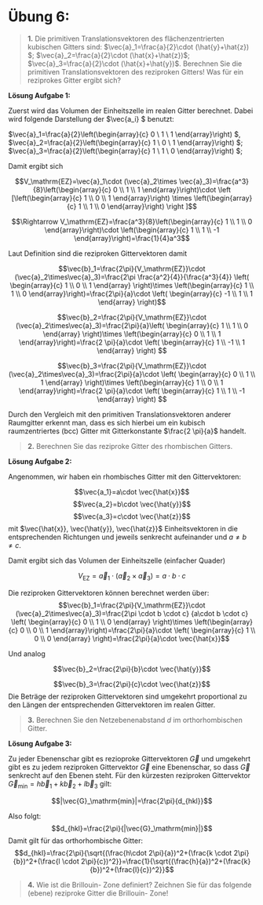 <!--
author:   Claudia Funke

email:    claudia.funke@physik.tu-freiberg.de

version:  0.0.1

language: de

narrator: Deutsch Female

comment:  Struktur der Materie Übung 6

import: https://raw.githubusercontent.com/liaTemplates/KekuleJS/master/README.md

-->




# Übung 6: 




> __1.__  Die primitiven Translationsvektoren des flächenzentrierten kubischen Gitters sind: $\vec{a}_1=\frac{a}{2}\cdot (\hat{y}+\hat{z}) $; $\vec{a}_2=\frac{a}{2}\cdot (\hat{x}+\hat{z})$; $\vec{a}_3=\frac{a}{2}\cdot (\hat{x}+\hat{y})$. Berechnen Sie die primitiven Translationsvektoren des reziproken Gitters! Was für ein reziprokes Gitter ergibt sich?




**Lösung Aufgabe 1:**

Zuerst wird das Volumen der Einheitszelle im realen Gitter berechnet. Dabei wird folgende Darstellung der $\vec{a_i} $ benutzt:


$\vec{a}_1=\frac{a}{2}\left(\begin{array}{c} 0 \\ 1 \\ 1 \end{array}\right) $, $\vec{a}_2=\frac{a}{2}\left(\begin{array}{c} 1 \\ 0 \\ 1 \end{array}\right) $; $\vec{a}_3=\frac{a}{2}\left(\begin{array}{c} 1 \\ 1 \\ 0 \end{array}\right) $; 

Damit ergibt sich 



$$V_\mathrm{EZ}=\vec{a}_1\cdot (\vec{a}_2\times \vec{a}_3)=\frac{a^3}{8}\left(\begin{array}{c} 0 \\ 1 \\ 1 \end{array}\right)\cdot \left [\left(\begin{array}{c} 1 \\ 0 \\ 1 \end{array}\right) \times \left(\begin{array}{c} 1 \\ 1 \\ 0 \end{array}\right) \right ]$$

$$\Rightarrow V_\mathrm{EZ}=\frac{a^3}{8}\left(\begin{array}{c} 1 \\ 1 \\ 0 \end{array}\right)\cdot \left(\begin{array}{c} 1 \\ 1 \\ -1 \end{array}\right)=\frac{1}{4}a^3$$

Laut Definition sind die reziproken Gittervektoren damit 

$$\vec{b}_1=\frac{2\pi}{V_\mathrm{EZ}}\cdot (\vec{a}_2\times\vec{a}_3)=\frac{2\pi \frac{a^2}{4}}{\frac{a^3}{4}} \left( \begin{array}{c} 1 \\ 0 \\ 1 \end{array} \right)\times \left(\begin{array}{c} 1 \\ 1 \\ 0 \end{array}\right)=\frac{2\pi}{a}\cdot \left( \begin{array}{c} -1 \\ 1 \\ 1 \end{array} \right)$$


$$\vec{b}_2=\frac{2\pi}{V_\mathrm{EZ}}\cdot (\vec{a}_2\times\vec{a}_3)=\frac{2\pi}{a}\left( \begin{array}{c} 1 \\ 1 \\ 0 \end{array} \right)\times \left(\begin{array}{c} 0 \\ 1 \\ 1 \end{array}\right)=\frac{2 \pi}{a}\cdot \left( \begin{array}{c} 1 \\ -1 \\ 1 \end{array} \right)  $$

$$\vec{b}_3=\frac{2\pi}{V_\mathrm{EZ}}\cdot (\vec{a}_2\times\vec{a}_3)=\frac{2\pi}{a}\cdot \left( \begin{array}{c} 0 \\ 1 \\ 1 \end{array} \right)\times \left(\begin{array}{c} 1 \\ 0 \\ 1 \end{array}\right)=\frac{2 \pi}{a}\cdot \left( \begin{array}{c} 1 \\ 1 \\ -1 \end{array} \right)  $$

Durch den Vergleich mit den primitiven Translationsvektoren anderer Raumgitter erkennt man, dass
es sich hierbei um ein kubisch raumzentriertes (bcc) Gitter mit Gitterkonstante $\frac{2 \pi}{a}$ handelt.

> __2.__  Berechnen Sie das reziproke Gitter des rhombischen Gitters.

**Lösung Aufgabe 2:**

Angenommen, wir haben ein rhombisches Gitter mit den Gittervektoren:

$$\vec{a_1}=a\cdot \vec{\hat{x}}$$
$$\vec{a_2}=b\cdot \vec{\hat{y}}$$
$$\vec{a_3}=c\cdot \vec{\hat{z}}$$
 mit $\vec{\hat{x}}, \vec{\hat{y}}, \vec{\hat{z}}$ Einheitsvektoren in die entsprechenden Richtungen und jeweils senkrecht aufeinander und $a\ne b\ne c$. 
 
Damit ergibt sich das Volumen der Einheitszelle (einfacher Quader)

$$V_\mathrm{EZ}=\vec{a}_1\cdot (\vec{a}_2\times \vec{a}_3)=a\cdot b\cdot c$$

Die reziproken Gittervektoren können berechnet werden über:
$$\vec{b}_1=\frac{2\pi}{V_\mathrm{EZ}}\cdot (\vec{a}_2\times\vec{a}_3)=\frac{2\pi \cdot b \cdot c} {a\cdot b \cdot c} \left( \begin{array}{c} 0 \\ 1 \\ 0 \end{array} \right)\times \left(\begin{array}{c} 0 \\ 0 \\ 1 \end{array}\right)=\frac{2\pi}{a}\cdot \left( \begin{array}{c} 1 \\ 0 \\ 0 \end{array} \right)=\frac{2\pi}{a}\cdot \vec{\hat{x}}$$

Und analog 

$$\vec{b}_2=\frac{2\pi}{b}\cdot \vec{\hat{y}}$$

   $$\vec{b}_3=\frac{2\pi}{c}\cdot \vec{\hat{z}}$$
Die Beträge der reziproken Gittervektoren sind umgekehrt proportional zu den Längen der entsprechenden Gittervektoren im realen Gitter.

> __3.__  Berechnen Sie den Netzebenenabstand $d$ im orthorhombischen Gitter.

**Lösung Aufgabe 3:**

Zu jeder Ebenenschar gibt es rezioproke Gittervektoren $\vec{G}$ und umgekehrt gibt es zu jedem reziproken Gittervektor $\vec{G}$ eine Ebenenschar, so dass $\vec{G}$ senkrecht auf den Ebenen steht. Für den kürzesten reziproken Gittervektor $\vec{G}_\mathrm{min}=h\vec{b}_1+k\vec{b}_2+l\vec{b}_3$ gilt:

$$|\vec{G}_\mathrm{min}|=\frac{2\pi}{d_{hkl}}$$

Also folgt:
$$d_{hkl}=\frac{2\pi}{|\vec{G}_\mathrm{min}|}$$
Damit gilt für das orthorhombische Gitter:
$$d_{hkl}=\frac{2\pi}{\sqrt{(\frac{h\cdot 2\pi}{a})^2+(\frac{k \cdot 2\pi}{b})^2+(\frac{l \cdot 2\pi}{c})^2}}=\frac{1}{\sqrt{(\frac{h}{a})^2+(\frac{k}{b})^2+(\frac{l}{c})^2}}$$


> __4.__  Wie ist die Brillouin- Zone definiert? Zeichnen Sie für das folgende (ebene) reziproke Gitter die Brillouin- Zone!
